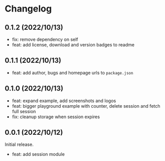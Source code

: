 # Changelog

## 0.1.2 (2022/10/13)

- fix: remove dependency on self
- feat: add license, download and version badges to readme

## 0.1.1 (2022/10/13)

- feat: add author, bugs and homepage urls to `package.json`

## 0.1.0 (2022/10/13)

- feat: expand example, add screenshots and logos 
- feat: bigger playground example with counter, delete session and fetch full session
- fix: cleanup storage when session expires 

## 0.0.1 (2022/10/12)

Initial release.

- feat: add session module
